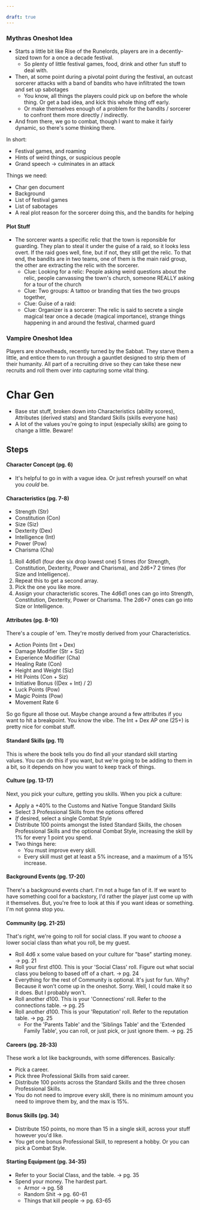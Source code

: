 ```yaml
---

draft: true
---
```


### Mythras Oneshot Idea
- Starts a little bit like Rise of the Runelords, players are in a decently-sized town for a once a decade festival.
  - So plenty of little festival games, food, drink and other fun stuff to deal with.
- Then, at some point during a pivotal point during the festival, an outcast sorcerer attacks with a band of bandits who have infiltrated the town and set up sabotages
  - You know, all things the players could pick up on before the whole thing. Or get a bad idea, and kick this whole thing off early.
  - Or make themselves enough of a problem for the bandits / sorcerer to confront them more directly / indirectly. 
- And from there, we go to combat, though I want to make it fairly dynamic, so there's some thinking there.

In short:
- Festival games, and roaming
- Hints of weird things, or suspicious people
- Grand speech -> culminates in an attack

Things we need:
- Char gen document
- Background
- List of festival games
- List of sabotages
- A real plot reason for the sorcerer doing this, and the bandits for helping

#### Plot Stuff
- The sorcerer wants a specific relic that the town is reponsible for guarding. They plan to steal it under the guise of a raid, so it looks less overt. If the raid goes well, fine, but if not, they still get the relic. To that end, the bandits are in two teams, one of them is the main raid group, the other are extracting the relic with the sorcerer.
  - Clue: Looking for a relic: People asking weird questions about the relic, people canvassing the town's church, someone REALLY asking for a tour of the church
  - Clue: Two groups: A tattoo or branding that ties the two groups together, 
  - Clue: Guise of a raid:
  - Clue: Organizer is a sorcerer: The relic is said to secrete a single magical tear once a decade (magical importance), strange things happening in and around the festival, charmed guard

### Vampire Oneshot Idea
Players are shovelheads, recently turned by the Sabbat. They starve them a little, and entice them to run through a gauntlet designed to strip them of their humanity. All part of a recruiting drive so they can take these new recruits and roll them over into capturing some vital thing. 

# Char Gen
- Base stat stuff, broken down into Characteristics (ability scores), Attributes (derived stats) and Standard Skills (skills everyone has)
- A lot of the values you're going to input (especially skills) are going to change a little. Beware!

## Steps

#### Character Concept (pg. 6)
- It's helpful to go in with a vague idea. Or just refresh yourself on what you _could_ be.

#### Characteristics (pg. 7-8)
- Strength (Str)
- Constitution (Con)
- Size (Siz)
- Dexterity (Dex)
- Intelligence (Int)
- Power (Pow)
- Charisma (Cha)

1. Roll 4d6d1 (four dee six drop lowest one) 5 times (for Strength, Constitution, Dexterity, Power and Charisma), and 2d6+7 2 times (for Size and Intelligence).
2. Repeat this to get a second array.
3. Pick the one you like more.
4. Assign your characteristic scores. The 4d6d1 ones can go into Strength, Constitution, Dexterity, Power or Charisma. The 2d6+7 ones can go into Size or Intelligence.

#### Attributes (pg. 8-10)
There's a couple of 'em. They're mostly derived from your Characteristics.
- Action Points (Int + Dex)
- Damage Modifier (Str + Siz)
- Experience Modifier (Cha)
- Healing Rate (Con)
- Height and Weight (Siz)
- Hit Points (Con + Siz)
- Initiative Bonus ((Dex + Int) / 2)
- Luck Points (Pow)
- Magic Points (Pow)
- Movement Rate 6

So go figure all those out. Maybe change around a few attributes if you want to hit a breakpoint. You know the vibe. The Int + Dex AP one (25+) is pretty nice for combat stuff.

#### Standard Skills (pg. 11)
This is where the book tells you do find all your standard skill starting values. You can do this if you want, but we're going to be adding to them in a bit, so it depends on how you want to keep track of things. 

#### Culture (pg. 13-17)
Next, you pick your culture, getting you skills. When you pick a culture:
- Apply a +40% to the Customs and Native Tongue Standard Skills
- Select 3 Professional Skills from the options offered
- _If_ desired, select a single Combat Style
- Distribute 100 points amongst the listed Standard Skills, the chosen Professional Skills and the optional Combat Style, increasing the skill by 1% for every 1 point you spend.
- Two things here:
  - You must improve every skill.
  - Every skill must get at least a 5% increase, and a maximum of a 15% increase.

#### Background Events (pg. 17-20)
There's a background events chart. I'm not a huge fan of it. If we want to have something cool for a backstory, I'd rather the player just come up with it themselves. But, you're free to look at this if you want ideas or something. I'm not gonna stop you.

#### Community (pg. 21-25)
That's right, we're going to roll for social class. If you want to _choose_ a lower social class than what you roll, be my guest.

- Roll 4d6 x some value based on your culture for "base" starting money. -> pg. 21 
- Roll your first d100. This is your 'Social Class' roll. Figure out what social class you belong to based off of a chart. -> pg. 24
- Everything for the rest of Community is optional. It's just for fun. Why? Because it won't come up in the oneshot. Sorry. Well, I could make it so it does. But I probably won't.
- Roll another d100. This is your 'Connections' roll. Refer to the connections table. -> pg. 25
- Roll another d100. This is your 'Reputation' roll. Refer to the reputation table. -> pg. 25
  - For the 'Parents Table' and the 'Siblings Table' and the 'Extended Family Table', you can roll, or just pick, or just ignore them. -> pg. 25

#### Careers (pg. 28-33)
These work a lot like backgrounds, with some differences. Basically:
- Pick a career.
- Pick three Professional Skills from said career.
- Distribute 100 points across the Standard Skills and the three chosen Professional Skills.
- You do not need to improve every skill, there is no minimum amount you need to improve them by, and the max is 15%. 

#### Bonus Skills (pg. 34)
- Distribute 150 points, no more than 15 in a single skill, across your stuff however you'd like.
- You get one bonus Professional Skill, to represent a hobby. Or you can pick a Combat Style.

#### Starting Equipment (pg. 34-35)
- Refer to your Social Class, and the table. -> pg. 35 
- Spend your money. The hardest part.
  - Armor -> pg. 58
  - Random Shit -> pg. 60-61
  - Things that kill people -> pg. 63-65